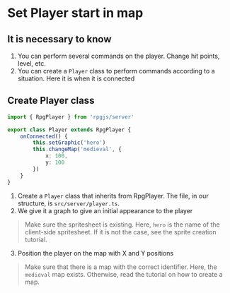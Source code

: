 # Set Player start in map

## It is necessary to know

1. You can perform several commands on the player. Change hit points, level, etc.
2. You can create a `Player` class to perform commands according to a situation. Here it is when it is connected

## Create Player class

```ts
import { RpgPlayer } from 'rpgjs/server'

export class Player extends RpgPlayer {
    onConnected() {
        this.setGraphic('hero') 
        this.changeMap('medieval', {
            x: 100,
            y: 100
        })
    }
}
```

1. Create a `Player` class that inherits from RpgPlayer. The file, in our structure, is `src/server/player.ts`.
2. We give it a graph to give an initial appearance to the player

> Make sure the spritesheet is existing. Here, `hero` is the name of the client-side spritesheet. If it is not the case, see the sprite creation tutorial.

3. Position the player on the map with X and Y positions

> Make sure that there is a map with the correct identifier. Here, the `medieval` map exists. Otherwise, read the tutorial on how to create a map.